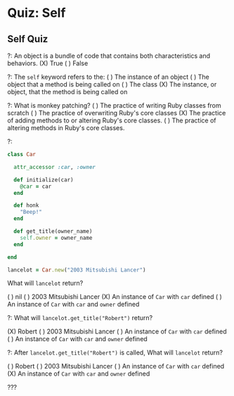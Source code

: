 # Quiz: Self

## Self Quiz

?: An object is a bundle of code that contains both characteristics and behaviors.
(X) True ( ) False

?: The `self` keyword refers to the:
( ) The instance of an object ( ) The object that a method is being called on ( ) The class (X) The instance, or object, that the method is being called on

?: What is monkey patching?
( ) The practice of writing Ruby classes from scratch ( ) The practice of overwriting Ruby's core classes (X) The practice of adding methods to or altering Ruby's core classes. ( )  The practice of altering methods in Ruby's core classes.

?:

```ruby
class Car

  attr_accessor :car, :owner

  def initialize(car)
    @car = car
  end

  def honk
    "Beep!"
  end

  def get_title(owner_name)
    self.owner = owner_name
  end

end

lancelot = Car.new("2003 Mitsubishi Lancer")
```

What will `lancelot` return?

( ) nil ( ) 2003 Mitsubishi Lancer (X) An instance of `Car` with `car` defined ( )  An instance of `Car` with `car` and `owner` defined

?: What will `lancelot.get_title("Robert")` return?

(X) Robert ( ) 2003 Mitsubishi Lancer ( ) An instance of `Car` with `car` defined ( )  An instance of `Car` with `car` and `owner` defined

?: After `lancelot.get_title("Robert")` is called, What will `lancelot` return?

( ) Robert ( ) 2003 Mitsubishi Lancer ( ) An instance of `Car` with `car` defined (X)  An instance of `Car` with `car` and `owner` defined

???
